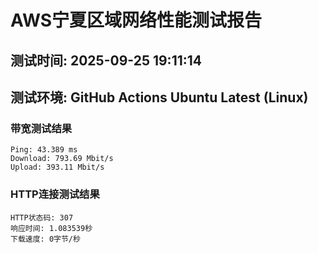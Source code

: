 # AWS宁夏区域网络性能测试报告
## 测试时间: 2025-09-25 19:11:14
## 测试环境: GitHub Actions Ubuntu Latest (Linux)

### 带宽测试结果
```
Ping: 43.389 ms
Download: 793.69 Mbit/s
Upload: 393.11 Mbit/s
```

### HTTP连接测试结果
```
HTTP状态码: 307
响应时间: 1.083539秒
下载速度: 0字节/秒
```

